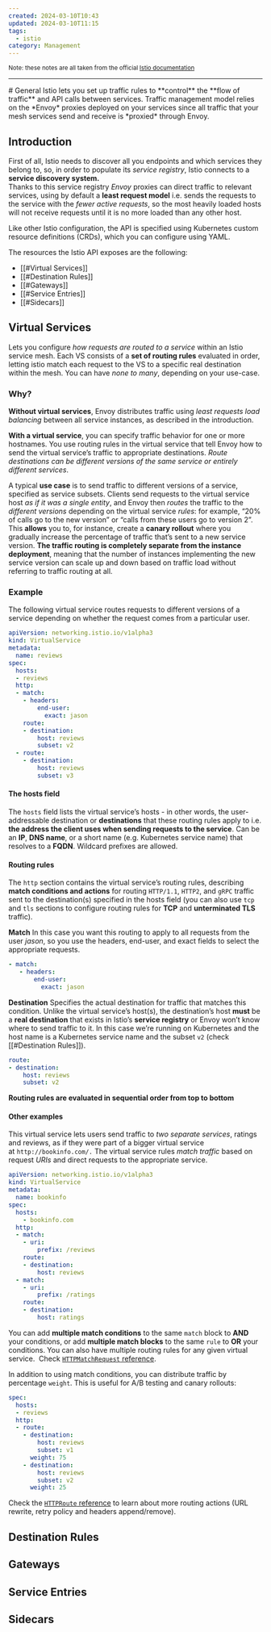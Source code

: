 ```yaml
---
created: 2024-03-10T10:43
updated: 2024-03-10T11:15
tags:
  - istio
category: Management
---
```

<small> Note: these notes are all taken from the official <a href="https://istio.io/latest/docs/concepts/traffic-management/"> Istio documentation</a></small>

<hr>
# General
Istio lets you set up traffic rules to **control** the **flow of traffic** and API calls between services.
Traffic management model relies on the *Envoy* proxies deployed on your services since all traffic that your mesh services send and receive is *proxied* through Envoy.

## Introduction
First of all, Istio needs to discover all you endpoints and which services they belong to, so, in order to populate its *service registry*, Istio connects to a **service discovery system.**  
Thanks to this service registry *Envoy* proxies can direct traffic to relevant services, using by default a **least request model** i.e. sends the requests to the service with the *fewer active requests*, so the most heavily loaded hosts will not receive requests until it is no more loaded than any other host. 

Like other Istio configuration, the API is specified using Kubernetes custom resource definitions (CRDs), which you can configure using YAML.

The resources the Istio API exposes are the following:
- [[#Virtual Services]]
- [[#Destination Rules]]
- [[#Gateways]]
- [[#Service Entries]]
- [[#Sidecars]]

## Virtual Services
Lets you configure *how requests are routed to a service* within an Istio service mesh. Each VS consists of a **set of routing rules** evaluated in order, letting istio match each request to the VS to a specific real destination within the mesh. You can have *none to many*, depending on your use-case.

### Why?
**Without virtual services**, Envoy distributes traffic using *least requests load balancing* between all service instances, as described in the introduction. 

**With a virtual service**, you can specify traffic behavior for one or more hostnames. You use routing rules in the virtual service that tell Envoy how to send the virtual service’s traffic to appropriate destinations. *Route destinations can be different versions of the same service or entirely different services*.

A typical **use case** is to send traffic to different versions of a service, specified as service subsets. Clients send requests to the virtual service host *as if it was a single entity*, and Envoy then *routes* the traffic to the *different versions* depending on the virtual service *rules*: for example, “20% of calls go to the new version” or “calls from these users go to version 2”. This **allows** you to, for instance, create a **canary rollout** where you gradually increase the percentage of traffic that’s sent to a new service version. **The traffic routing is completely separate from the instance deployment**, meaning that the number of instances implementing the new service version can scale up and down based on traffic load without referring to traffic routing at all.

### Example
The following virtual service routes requests to different versions of a service depending on whether the request comes from a particular user.
```yaml
apiVersion: networking.istio.io/v1alpha3
kind: VirtualService
metadata:
  name: reviews
spec:
  hosts:
  - reviews
  http:
  - match:
    - headers:
        end-user:
          exact: jason
    route:
    - destination:
        host: reviews
        subset: v2
  - route:
    - destination:
        host: reviews
        subset: v3
```

#### The hosts field
The `hosts` field lists the virtual service’s hosts - in other words, the user-addressable destination or **destinations** that these routing rules apply to i.e.  **the address the client uses when sending requests to the service**.
Can be an **IP**, **DNS name**, or a short name (e.g. Kubernetes service name) that resolves to a **FQDN**. Wildcard prefixes are allowed.
#### Routing rules
The `http` section contains the virtual service’s routing rules, describing **match conditions and actions** for routing `HTTP/1.1`, `HTTP2`, and `gRPC` traffic sent to the destination(s) specified in the hosts field (you can also use `tcp` and `tls` sections to configure routing rules for **TCP** and **unterminated TLS** traffic).

**Match**
In  this case you want this routing to apply to all requests from the user *jason*, so you use the headers, end-user, and exact fields to select the appropriate requests.

```yaml
- match:
   - headers:
       end-user:
         exact: jason
```

**Destination**
Specifies the actual destination for traffic that matches this condition.
Unlike the virtual service’s host(s), the destination’s host **must** be a **real destination** that exists in Istio’s **service registry** or Envoy won’t know where to send traffic to it.
In this case we’re running on Kubernetes and the host name is a Kubernetes service name and the subset `v2` (check [[#Destination Rules]]).

```yaml
route:
- destination:
    host: reviews
    subset: v2

```

**Routing rules are evaluated in sequential order from top to bottom**
#### Other examples
This virtual service lets users send traffic to *two separate services*, ratings and reviews, as if they were part of a bigger virtual service at `http://bookinfo.com/.` The virtual service rules *match* *traffic* based on request *URIs* and direct requests to the appropriate service.

```yaml
apiVersion: networking.istio.io/v1alpha3
kind: VirtualService
metadata:
  name: bookinfo
spec:
  hosts:
    - bookinfo.com
  http:
  - match:
    - uri:
        prefix: /reviews
    route:
    - destination:
        host: reviews
  - match:
    - uri:
        prefix: /ratings
    route:
    - destination:
        host: ratings

```

You can add **multiple match conditions** to the same `match` block to **AND** your conditions, or add **multiple match blocks** to the same `rule` to **OR** your conditions. You can also have multiple routing rules for any given virtual service.  Check [`HTTPMatchRequest` reference](https://istio.io/latest/docs/reference/config/networking/virtual-service/#HTTPMatchRequest).

In addition to using match conditions, you can distribute traffic by percentage `weight`. This is useful for A/B testing and canary rollouts:
```yaml
spec:
  hosts:
  - reviews
  http:
  - route:
    - destination:
        host: reviews
        subset: v1
      weight: 75
    - destination:
        host: reviews
        subset: v2
      weight: 25
```
Check the [`HTTPRoute` reference](https://istio.io/latest/docs/reference/config/networking/virtual-service/#HTTPRoute) to learn about more routing actions (URL rewrite, retry policy and headers append/remove).

## Destination Rules

## Gateways

## Service Entries

## Sidecars